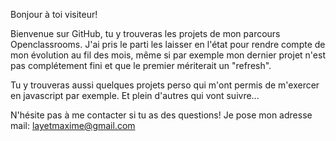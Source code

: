 Bonjour à toi visiteur!

Bienvenue sur GitHub, tu y trouveras les projets de mon parcours Openclassrooms. 
J'ai pris le parti les laisser en l'état pour rendre compte de mon évolution au fil des mois, même si par exemple mon dernier projet n'est pas complétement fini et que le premier mériterait un "refresh".

Tu y trouveras aussi quelques projets perso qui m'ont permis de m'exercer en javascript par exemple. Et plein d'autres qui vont suivre...

N'hésite pas à me contacter si tu as des questions! Je pose mon adresse mail: layetmaxime@gmail.com
